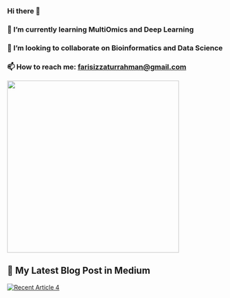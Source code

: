### Hi there 👋

### 🌱 I’m currently learning MultiOmics and Deep Learning
### 👯 I’m looking to collaborate on Bioinformatics and Data Science
### 📫 How to reach me: farisizzaturrahman@gmail.com


<img src="https://github-readme-stats.vercel.app/api?username=FarisIzzaturRahman&show_icons=true" width="400">


## 📝 My Latest Blog Post in Medium

<a target="_blank" href="https://github-readme-medium-recent-article.vercel.app/medium/@farisizzaturrahman/4"><img src="https://github-readme-medium-recent-article.vercel.app/medium/@farisizzaturrahman/4" alt="Recent Article 4"> 
